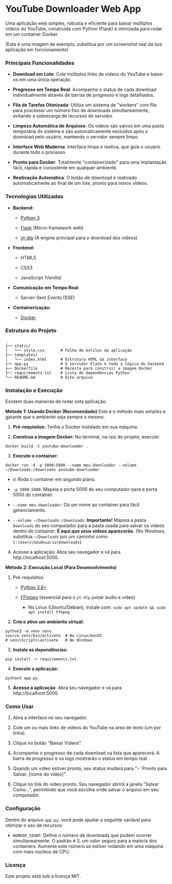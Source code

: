 # YouTube Downloader Web App
Uma aplicação web simples, robusta e eficiente para baixar múltiplos vídeos do YouTube, construída com Python (Flask) e otimizada para rodar em um container Docker.

(Esta é uma imagem de exemplo, substitua por um screenshot real da sua aplicação em funcionamento)

### Principais Funcionalidades
* **Download em Lote**: Cole múltiplos links de vídeos do YouTube e baixe-os em uma única operação.

* **Progresso em Tempo Real**: Acompanhe o status de cada download individualmente através de barras de progresso e logs detalhados.

* **Fila de Tarefas Otimizada**: Utiliza um sistema de "workers" com fila para processar um número fixo de downloads simultaneamente, evitando a sobrecarga de recursos do servidor.

* **Limpeza Automática de Arquivos**: Os vídeos são salvos em uma pasta temporária do sistema e são automaticamente excluídos após o download pelo usuário, mantendo o servidor sempre limpo.

* **Interface Web Moderna**: Interface limpa e reativa, que guia o usuário durante todo o processo.

* **Pronto para Docker**: Totalmente "containerizado" para uma implantação fácil, rápida e consistente em qualquer ambiente.

* **Reativação Automática**: O botão de download é reativado automaticamente ao final de um lote, pronto para novos vídeos.

### Tecnologias Utilizadas
* **Backend:**

    * [Python 3](https://www.python.org/)

    * [Flask](https://flask.palletsprojects.com/) (Micro-framework web)

    * [yt-dlp](https://github.com/yt-dlp/yt-dlp) (A engine principal para o download dos vídeos)

* **Frontend:**

    * HTML5   

    * CSS3

    * JavaScript (Vanilla)

* **Comunicação em Tempo Real:**

    * Server-Sent Events (SSE)

* **Containerização:**

    * [Docker](https://www.docker.com/)

### Estrutura do Projeto
```
.
├── static/
│   └── style.css       # Folha de estilos da aplicação
├── templates/
│   └── index.html      # Estrutura HTML da interface
├── app.py              # O servidor Flask e toda a lógica do backend
├── Dockerfile          # Receita para construir a imagem Docker
├── requirements.txt    # Lista de dependências Python
└── README.md           # Este arquivo
```

### Instalação e Execução
Existem duas maneiras de rodar esta aplicação:

**Método 1: Usando Docker (Recomendado)**
Este é o método mais simples e garante que o ambiente seja sempre o mesmo.

1. **Pré-requisitos:** Tenha o Docker instalado em sua máquina.

2. **Construa a imagem Docker:**
No terminal, na raiz do projeto, execute:

```
docker build -t youtube-downloader .
```
3. **Execute o container:**
```
docker run -d -p 5000:5000 --name meu-downloader --volume ~/Downloads:/downloads youtube-downloader
```
* `d`: Roda o container em segundo plano.

* `-p 5000:5000`: Mapeia a porta 5000 do seu computador para a porta 5000 do container.

* `--name meu-downloader`: Dá um nome ao container para fácil gerenciamento.

* `--volume ~/Downloads:/downloads`: **Importante!** Mapeia a pasta `Downloads` do seu computador para a pasta usada para salvar os vídeos dentro do container. **É aqui que seus vídeos aparecerão**. (No Windows, substitua `~/Downloads` por um caminho como `C:\Users\SeuUsuario\Downloads`).

4. Acesse a aplicação: Abra seu navegador e vá para http://localhost:5000.

**Método 2: Execução Local (Para Desenvolvimento)**
1. Pré-requisitos:

    * [Python 3.8+](https://www.python.org/downloads/)

    * [FFmpeg](https://ffmpeg.org/download.html) (essencial para o `yt-dlp` juntar áudio e vídeo)

        * No Linux (Ubuntu/Debian), instale com: `sudo apt update && sudo apt install ffmpeg`

2. **Crie e ative um ambiente virtual:**
```
python3 -m venv venv
source venv/bin/activate  # No Linux/macOS
# venv\Scripts\activate   # No Windows
```

3. **Instale as dependências:**
```
pip install -r requirements.txt
```
4. **Execute a aplicação:**
```
python3 app.py
```
5. **Acesse a aplicação**: Abra seu navegador e vá para http://localhost:5000.

### Como Usar
1. Abra a interface no seu navegador.

2. Cole um ou mais links de vídeos do YouTube na área de texto (um por linha).

3. Clique no botão "Baixar Vídeos".

4. Acompanhe o progresso de cada download na lista que aparecerá. A barra de progresso e os logs mostrarão o status em tempo real.

5. Quando um vídeo estiver pronto, seu status mudará para "✅ Pronto para Salvar: [nome do vídeo]".

6. Clique no link do vídeo pronto. Seu navegador abrirá a janela "Salvar Como...", permitindo que você escolha onde salvar o arquivo em seu computador.

### Configuração
Dentro do arquivo `app.py`, você pode ajustar a seguinte variável para otimizar o uso de recursos:

* `WORKER_COUNT`: Define o número de downloads que podem ocorrer simultaneamente. O padrão é 3, um valor seguro para a maioria dos containers. Aumente este número se estiver rodando em uma máquina com mais núcleos de CPU.

### Licença
Este projeto está sob a licença MIT.